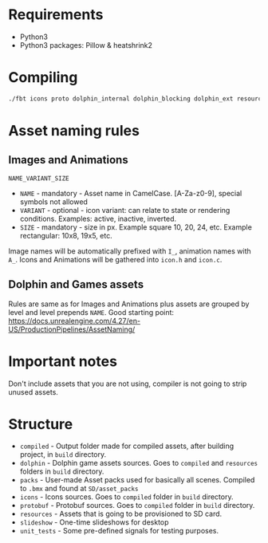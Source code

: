 # Requirements

- Python3
- Python3 packages: Pillow & heatshrink2 

# Compiling

```bash
./fbt icons proto dolphin_internal dolphin_blocking dolphin_ext resources
```

# Asset naming rules

## Images and Animations

`NAME_VARIANT_SIZE`

- `NAME`    - mandatory - Asset name in CamelCase. [A-Za-z0-9], special symbols not allowed
- `VARIANT` - optional  - icon variant: can relate to state or rendering conditions. Examples: active, inactive, inverted.
- `SIZE`    - mandatory - size in px. Example square 10, 20, 24, etc. Example rectangular: 10x8, 19x5, etc.

Image names will be automatically prefixed with `I_`, animation names with `A_`.
Icons and Animations will be gathered into `icon.h` and `icon.c`.

## Dolphin and Games assets

Rules are same as for Images and Animations plus assets are grouped by level and level prepends `NAME`.
Good starting point: https://docs.unrealengine.com/4.27/en-US/ProductionPipelines/AssetNaming/

# Important notes

Don't include assets that you are not using, compiler is not going to strip unused assets.

# Structure
- `compiled`            - Output folder made for compiled assets, after building project, in `build` directory.
- `dolphin`             - Dolphin game assets sources. Goes to `compiled` and `resources` folders in `build` directory.
- `packs`               - User-made Asset packs used for basically all scenes. Compiled to `.bmx` and found at `SD/asset_packs`
- `icons`               - Icons sources. Goes to `compiled` folder in `build` directory.
- `protobuf`            - Protobuf sources. Goes to `compiled` folder in `build` directory.
- `resources`           - Assets that is going to be provisioned to SD card.
- `slideshow`           - One-time slideshows for desktop
- `unit_tests`          - Some pre-defined signals for testing purposes.
